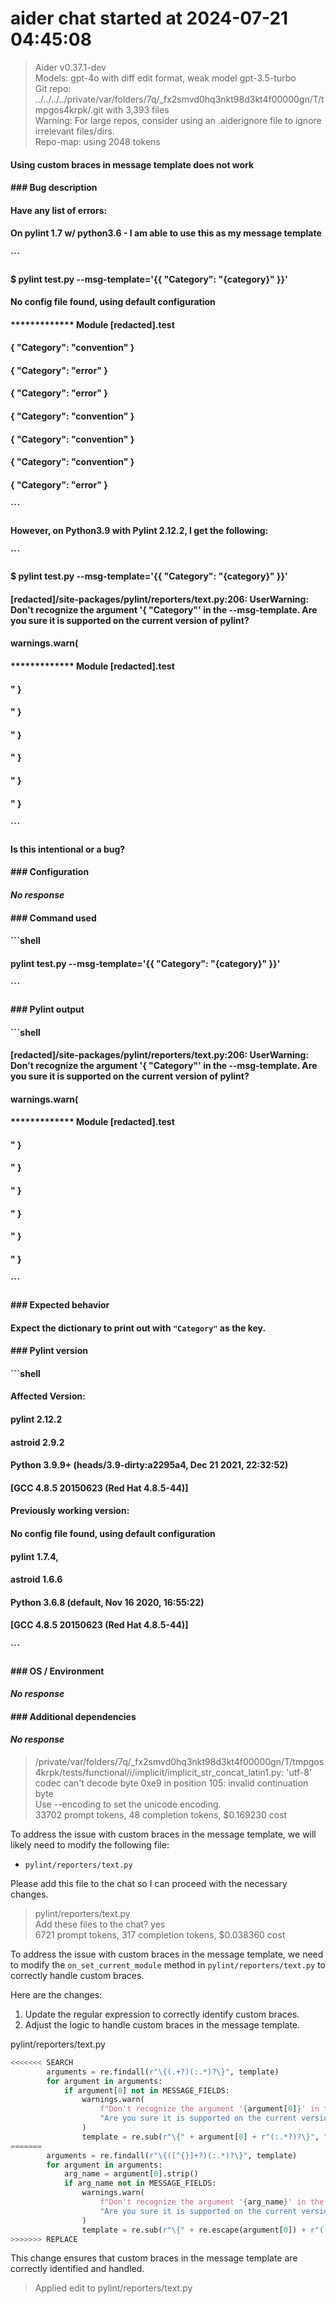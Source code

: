 
# aider chat started at 2024-07-21 04:45:08

> Aider v0.37.1-dev  
> Models: gpt-4o with diff edit format, weak model gpt-3.5-turbo  
> Git repo: ../../../../private/var/folders/7q/_fx2smvd0hq3nkt98d3kt4f00000gn/T/tmpgos4krpk/.git with 3,393 files  
> Warning: For large repos, consider using an .aiderignore file to ignore irrelevant files/dirs.  
> Repo-map: using 2048 tokens  

#### Using custom braces in message template does not work  
#### ### Bug description  
####   
#### Have any list of errors:  
####   
#### On pylint 1.7 w/ python3.6 - I am able to use this as my message template  
#### ```  
#### $ pylint test.py --msg-template='{{ "Category": "{category}" }}'  
#### No config file found, using default configuration  
#### ************* Module [redacted].test  
#### { "Category": "convention" }  
#### { "Category": "error" }  
#### { "Category": "error" }  
#### { "Category": "convention" }  
#### { "Category": "convention" }  
#### { "Category": "convention" }  
#### { "Category": "error" }  
#### ```  
####   
#### However, on Python3.9 with Pylint 2.12.2, I get the following:  
#### ```  
#### $ pylint test.py --msg-template='{{ "Category": "{category}" }}'  
#### [redacted]/site-packages/pylint/reporters/text.py:206: UserWarning: Don't recognize the argument '{ "Category"' in the --msg-template. Are you sure it is supported on the current version of pylint?  
####   warnings.warn(  
#### ************* Module [redacted].test  
#### " }  
#### " }  
#### " }  
#### " }  
#### " }  
#### " }  
#### ```  
####   
#### Is this intentional or a bug?  
####   
#### ### Configuration  
####   
#### _No response_  
####   
#### ### Command used  
####   
#### ```shell  
#### pylint test.py --msg-template='{{ "Category": "{category}" }}'  
#### ```  
####   
####   
#### ### Pylint output  
####   
#### ```shell  
#### [redacted]/site-packages/pylint/reporters/text.py:206: UserWarning: Don't recognize the argument '{ "Category"' in the --msg-template. Are you sure it is supported on the current version of pylint?  
####   warnings.warn(  
#### ************* Module [redacted].test  
#### " }  
#### " }  
#### " }  
#### " }  
#### " }  
#### " }  
#### ```  
####   
####   
#### ### Expected behavior  
####   
#### Expect the dictionary to print out with `"Category"` as the key.  
####   
#### ### Pylint version  
####   
#### ```shell  
#### Affected Version:  
#### pylint 2.12.2  
#### astroid 2.9.2  
#### Python 3.9.9+ (heads/3.9-dirty:a2295a4, Dec 21 2021, 22:32:52)   
#### [GCC 4.8.5 20150623 (Red Hat 4.8.5-44)]  
####   
####   
#### Previously working version:  
#### No config file found, using default configuration  
#### pylint 1.7.4,   
#### astroid 1.6.6  
#### Python 3.6.8 (default, Nov 16 2020, 16:55:22)   
#### [GCC 4.8.5 20150623 (Red Hat 4.8.5-44)]  
#### ```  
####   
####   
#### ### OS / Environment  
####   
#### _No response_  
####   
#### ### Additional dependencies  
####   
#### _No response_  
> /private/var/folders/7q/_fx2smvd0hq3nkt98d3kt4f00000gn/T/tmpgos4krpk/tests/functional/i/implicit/implicit_str_concat_latin1.py: 'utf-8' codec can't decode byte 0xe9 in position 105: invalid continuation byte  
> Use --encoding to set the unicode encoding.  
> 33702 prompt tokens, 48 completion tokens, $0.169230 cost  

To address the issue with custom braces in the message template, we will likely need to modify the following file:

- `pylint/reporters/text.py`

Please add this file to the chat so I can proceed with the necessary changes.

> pylint/reporters/text.py  
> Add these files to the chat? yes  
> 6721 prompt tokens, 317 completion tokens, $0.038360 cost  

To address the issue with custom braces in the message template, we need to modify the `on_set_current_module` method in `pylint/reporters/text.py` to correctly handle custom braces.

Here are the changes:

1. Update the regular expression to correctly identify custom braces.
2. Adjust the logic to handle custom braces in the message template.

pylint/reporters/text.py
```python
<<<<<<< SEARCH
        arguments = re.findall(r"\{(.+?)(:.*)?\}", template)
        for argument in arguments:
            if argument[0] not in MESSAGE_FIELDS:
                warnings.warn(
                    f"Don't recognize the argument '{argument[0]}' in the --msg-template. "
                    "Are you sure it is supported on the current version of pylint?"
                )
                template = re.sub(r"\{" + argument[0] + r"(:.*?)?\}", "", template)
=======
        arguments = re.findall(r"\{([^{}]+?)(:.*)?\}", template)
        for argument in arguments:
            arg_name = argument[0].strip()
            if arg_name not in MESSAGE_FIELDS:
                warnings.warn(
                    f"Don't recognize the argument '{arg_name}' in the --msg-template. "
                    "Are you sure it is supported on the current version of pylint?"
                )
                template = re.sub(r"\{" + re.escape(argument[0]) + r"(:.*?)?\}", "", template)
>>>>>>> REPLACE
```

This change ensures that custom braces in the message template are correctly identified and handled.

> Applied edit to pylint/reporters/text.py  
